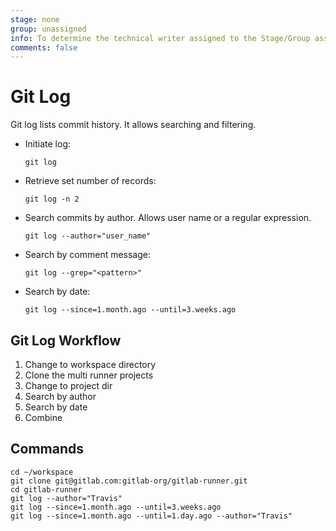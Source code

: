 ```yaml
---
stage: none
group: unassigned
info: To determine the technical writer assigned to the Stage/Group associated with this page, see https://about.gitlab.com/handbook/engineering/ux/technical-writing/#assignments
comments: false
---
```


# Git Log

Git log lists commit history. It allows searching and filtering.

- Initiate log:

  ```shell
  git log
  ```

- Retrieve set number of records:

  ```shell
  git log -n 2
  ```

- Search commits by author. Allows user name or a regular expression.

  ```shell
  git log --author="user_name"
  ```

- Search by comment message:

  ```shell
  git log --grep="<pattern>"
  ```

- Search by date:

  ```shell
  git log --since=1.month.ago --until=3.weeks.ago
  ```

## Git Log Workflow

1. Change to workspace directory
1. Clone the multi runner projects
1. Change to project dir
1. Search by author
1. Search by date
1. Combine

## Commands

```shell
cd ~/workspace
git clone git@gitlab.com:gitlab-org/gitlab-runner.git
cd gitlab-runner
git log --author="Travis"
git log --since=1.month.ago --until=3.weeks.ago
git log --since=1.month.ago --until=1.day.ago --author="Travis"
```
